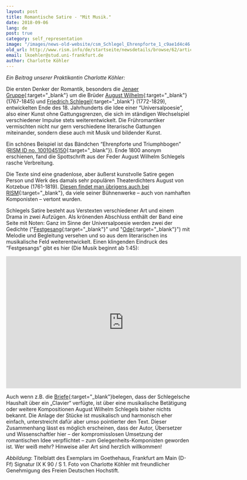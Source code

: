 ```yaml
---
layout: post
title: Romantische Satire - "Mit Musik."
date: 2018-09-06
lang: de
post: true
category: self_representation
image: "/images/news-old-website/csm_Schlegel_Ehrenpforte_1_c9ae1d4c46.jpg"
old_url: http://www.rism.info/de/startseite/newsdetails/browse/62/article/64/romantic-satire-with-music.html
email: lkoehler@stud.uni-frankfurt.de
author: Charlotte Köhler
---
```



_Ein Beitrag unserer Praktikantin Charlotte Köhler:_

Die ersten Denker der Romantik, besonders die [Jenaer Gruppe](https://www.romantikerhaus-jena.de/de//778482){:target="_blank"} um die Brüder [August Wilhelm](https://opac.rism.info/metaopac/perma.do?v=rism&q=-1%3d%22pe129203%22&Language=de){:target="_blank"} (1767-1845) und [Friedrich Schlegel](https://opac.rism.info/metaopac/perma.do?v=rism&q=-1%3d%22pe30101868%22&Language=de){:target="_blank"} (1772-1829), entwickelten Ende des 18. Jahrhunderts die Idee einer “Universalpoesie”, also einer Kunst ohne Gattungsgrenzen, die sich im ständigen Wechselspiel verschiedener Impulse stets weiterentwickelt. Die Frühromantiker vermischten nicht nur gern verschiedene literarische Gattungen miteinander, sondern diese auch mit Musik und bildender Kunst.

Ein schönes Beispiel ist das Bändchen “Ehrenpforte und Triumphbogen” ([RISM ID no. 1001045150](https://opac.rism.info/search?id=1001045150&View=rism&Language=de){:target="_blank"}). Ende 1800 anonym erschienen, fand die Spottschrift aus der Feder August Wilhelm Schlegels rasche Verbreitung.

Die Texte sind eine gnadenlose, aber äußerst kunstvolle Satire gegen Person und Werk des damals sehr populären Theaterdichters August von Kotzebue (1761-1819). [Diesen findet man übrigens auch bei RISM](https://opac.rism.info/metaopac/perma.do?v=rism&q=-1%3d%22pe34844%22&Language=de){:target="_blank"}, da viele seiner Bühnenwerke – auch von namhaften Komponisten – vertont wurden.

Schlegels Satire besteht aus Verstexten verschiedener Art und einem Drama in zwei Aufzügen. Als krönenden Abschluss enthält der Band eine Seite mit Noten: Ganz im Sinne der Universalpoesie werden zwei der Gedichte ("[Festgesang](https://opac.rism.info/search?id=1001045152&View=rism&Language=de){:target="_blank"}" und "[Ode](https://opac.rism.info/search?id=1001045154&View=rism){:target="_blank"}") mit Melodie und Begleitung versehen und so aus dem literarischen ins musikalische Feld weiterentwickelt. Einen klingenden Eindruck des “Festgesangs” gibt es hier (Die Musik beginnt ab 1:45):

<iframe src="https://player.vimeo.com/video/228466902" width="640" height="360" frameborder="0" webkitallowfullscreen mozallowfullscreen allowfullscreen></iframe>



Auch wenn z.B. die [Briefe](https://www.august-wilhelm-schlegel.de/briefedigital/){:target="_blank"}belegen, dass der Schlegelsche Haushalt über ein „Clavier“ verfügte, ist über eine musikalische Betätigung oder weitere Kompositionen August Wilhelm Schlegels bisher nichts bekannt. Die Anlage der Stücke ist musikalisch und harmonisch eher einfach, unterstreicht dafür aber umso pointierter den Text. Dieser Zusammenhang lässt es möglich erscheinen, dass der Autor, Übersetzer und Wissenschaftler hier – der kompromisslosen Umsetzung der romantischen Idee verpflichtet – zum Gelegenheits-Komponisten geworden ist. Wer weiß mehr? Hinweise aller Art sind herzlich willkommen!

_Abbildung_: Titelblatt des Exemplars im Goethehaus, Frankfurt am Main (D-Ff) Signatur IX K 90 / S 1. Foto von Charlotte Köhler mit freundlicher Genehmigung des Freien Deutschen Hochstift.




